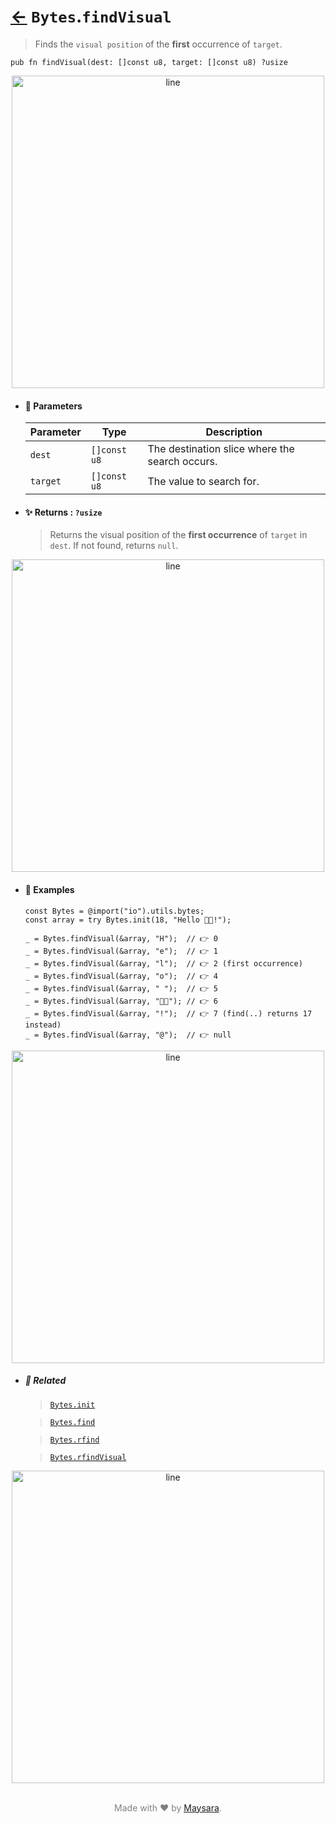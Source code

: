 # [←](../bytes.md) `Bytes`.`findVisual`

> Finds the `visual position` of the **first** occurrence of `target`.

```zig
pub fn findVisual(dest: []const u8, target: []const u8) ?usize
```

<div align="center">
<img src="https://raw.githubusercontent.com/Super-ZIG/io/refs/heads/main/dist/img/md/line.png" alt="line" style="width:500px;"/>
</div>

- #### 🧩 Parameters

    | Parameter | Type         | Description                                    |
    | --------- | ------------ | ---------------------------------------------- |
    | `dest`    | `[]const u8` | The destination slice where the search occurs. |
    | `target`  | `[]const u8` | The value to search for.                       |

- #### ✨ Returns : `?usize`

    > Returns the visual position of the **first occurrence** of `target` in `dest`. If not found, returns `null`.

<div align="center">
<img src="https://raw.githubusercontent.com/Super-ZIG/io/refs/heads/main/dist/img/md/line.png" alt="line" style="width:500px;"/>
</div>

- #### 🧪 Examples

    ```zig
    const Bytes = @import("io").utils.bytes;
    const array = try Bytes.init(18, "Hello 👨‍🏭!");
    ```

    ```zig
    _ = Bytes.findVisual(&array, "H");  // 👉 0
    _ = Bytes.findVisual(&array, "e");  // 👉 1
    _ = Bytes.findVisual(&array, "l");  // 👉 2 (first occurrence)
    _ = Bytes.findVisual(&array, "o");  // 👉 4
    _ = Bytes.findVisual(&array, " ");  // 👉 5
    _ = Bytes.findVisual(&array, "👨‍🏭"); // 👉 6
    _ = Bytes.findVisual(&array, "!");  // 👉 7 (find(..) returns 17 instead)
    _ = Bytes.findVisual(&array, "@");  // 👉 null
    ```

<div align="center">
<img src="https://raw.githubusercontent.com/Super-ZIG/io/refs/heads/main/dist/img/md/line.png" alt="line" style="width:500px;"/>
</div>

- ##### 🔗 Related

  > [`Bytes.init`](./init.md)

  > [`Bytes.find`](./find.md)

  > [`Bytes.rfind`](./rfind.md)

  > [`Bytes.rfindVisual`](./rfindVisual.md)

<div align="center">
<img src="https://raw.githubusercontent.com/Super-ZIG/io/refs/heads/main/dist/img/md/line.png" alt="line" style="width:500px;"/>
</div>

<p align="center" style="color:grey;"><br />Made with ❤️ by <a href="http://github.com/maysara-elshewehy" target="blank">Maysara</a>.</p>